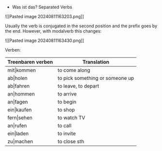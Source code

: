 + Was ist das? Separated Verbs 

![[Pasted image 20240811163203.png]]

Usually the verb is conjugated in the second position and the prefix goes by the end. However, with modalverb this changes:

![[Pasted image 20240811163430.png]]

Verben:


| Treenbaren verben | Translation                     |
| ----------------- | ------------------------------- |
| mit\|kommen       | to come along                   |
| ab\|holen         | to pick something or someone up |
| ab\|fahren        | to leave, to depart             |
| an\|hommen        | to arrive                       |
| an\|fagen         | to begin                        |
| ein\|kaufen       | to shop                         |
| fern\|sehen       | to watch TV                     |
| an\|rufen         | to call                         |
| ein\|laden        | to invite                       |
| zu\|machen        | to close sth                    |


